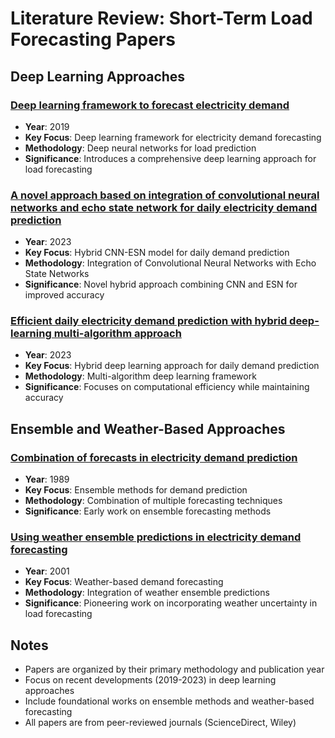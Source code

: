 # Literature Review: Short-Term Load Forecasting Papers

## Deep Learning Approaches

### [Deep learning framework to forecast electricity demand](https://www.sciencedirect.com/science/article/abs/pii/S0306261919301217)

- **Year**: 2019
- **Key Focus**: Deep learning framework for electricity demand forecasting
- **Methodology**: Deep neural networks for load prediction
- **Significance**: Introduces a comprehensive deep learning approach for load forecasting

### [A novel approach based on integration of convolutional neural networks and echo state network for daily electricity demand prediction](https://www.sciencedirect.com/science/article/pii/S0360544223008241)

- **Year**: 2023
- **Key Focus**: Hybrid CNN-ESN model for daily demand prediction
- **Methodology**: Integration of Convolutional Neural Networks with Echo State Networks
- **Significance**: Novel hybrid approach combining CNN and ESN for improved accuracy

### [Efficient daily electricity demand prediction with hybrid deep-learning multi-algorithm approach](https://www.sciencedirect.com/science/article/pii/S0196890423010531)

- **Year**: 2023
- **Key Focus**: Hybrid deep learning approach for daily demand prediction
- **Methodology**: Multi-algorithm deep learning framework
- **Significance**: Focuses on computational efficiency while maintaining accuracy

## Ensemble and Weather-Based Approaches

### [Combination of forecasts in electricity demand prediction](http://onlinelibrary.wiley.com/doi/abs/10.1002/for.3980080316)

- **Year**: 1989
- **Key Focus**: Ensemble methods for demand prediction
- **Methodology**: Combination of multiple forecasting techniques
- **Significance**: Early work on ensemble forecasting methods

### [Using weather ensemble predictions in electricity demand forecasting](https://www.sciencedirect.com/science/article/abs/pii/S0169207001001236)

- **Year**: 2001
- **Key Focus**: Weather-based demand forecasting
- **Methodology**: Integration of weather ensemble predictions
- **Significance**: Pioneering work on incorporating weather uncertainty in load forecasting

## Notes

- Papers are organized by their primary methodology and publication year
- Focus on recent developments (2019-2023) in deep learning approaches
- Include foundational works on ensemble methods and weather-based forecasting
- All papers are from peer-reviewed journals (ScienceDirect, Wiley)

